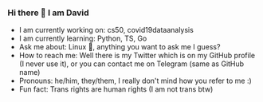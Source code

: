 ### Hi there 👋 I am David

- I am currently working on: cs50, covid19dataanalysis
- I am currently learning: Python, TS, Go
- Ask me about: Linux 🐧, anything you want to ask me I guess?
- How to reach me: Well there is my Twitter which is on my GitHub profile (I never use it), or you can contact me on Telegram (same as GitHub name)
- Pronouns: he/him, they/them, I really don't mind how you refer to me :)
- Fun fact: Trans rights are human rights (I am not trans btw)

<!--
**dps910/dps910** is a ✨ _special_ ✨ repository because its `README.md` (this file) appears on your GitHub profile.

Here are some ideas to get you started:

- 🔭 I’m currently working on ...
- 🌱 I’m currently learning ...
- 👯 I’m looking to collaborate on ...
- 🤔 I’m looking for help with ...
- 💬 Ask me about ...
- 📫 How to reach me: ...
- 😄 Pronouns: ...
- ⚡ Fun fact: ...
-->
